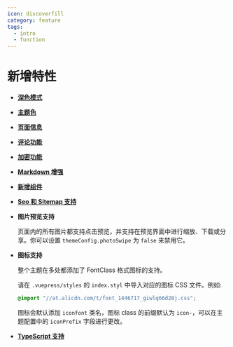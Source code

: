 ```yaml
---
icon: discoverfill
category: feature
tags:
  - intro
  - function
---
```


# 新增特性

- [**深色模式**](theme.md#深色模式)

- [**主题色**](theme.md#主题色)

- [**页面信息**](page-info.md)

- [**评论功能**](comment.md)

- [**加密功能**](encrypt.md)

- [**Markdown 增强**](markdown/readme.md)

- [**新增组件**](component.md)

- [**Seo 和 Sitemap 支持**](seoAndSitemap.md)

- **图片预览支持**

  页面内的所有图片都支持点击预览，并支持在预览界面中进行缩放、下载或分享。你可以设置 `themeConfig.photoSwipe` 为 `false` 来禁用它。

- **图标支持**

  整个主题在多处都添加了 FontClass 格式图标的支持。

  请在 `.vuepress/styles` 的 `index.styl` 中导入对应的图标 CSS 文件。例如:

  ```css
  @import "//at.alicdn.com/t/font_1446717_giwlq66d28j.css";
  ```

  图标会默认添加 `iconfont` 类名，图标 class 的前缀默认为 `icon-`，可以在主题配置中的 `iconPrefix` 字段进行更改。

- [**TypeScript 支持**](typescript.md)
